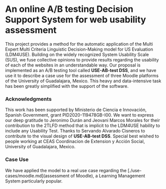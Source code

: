 # An online A/B testing Decision Support System for web usability assessment

This project provides a method for the automatic application of the Multi Expert Multi Criteria Linguistic Decision-Making model for US Evaluation (LDM4USE).
Building on the widely recognized System Usability Scale (SUS), we fuse collective opinions to provide results regarding the usability of each of the websites in an understandable way. Our proposal is implemented as an A/B testing tool called **USE-AB-test DSS**, and we have use it to describe a case use for the assessment of three Moodle platforms of the University of Guadalajara, Mexico. This heavy and data-intensive task has been greatly simplified with the support of the software.


### Acknowledgments

This work has been supported by Ministerio de Ciencia e Innovación, Spanish Government, grant PID2020-119478GB-I00.
We want to express our deep gratitude to Jeronimo Durán and Jeovani Marcos Morales for their contribution to the 2TLFD method that is implicit to the LDM4USE hability to include any Usability Test. Thanks to Servando Alvarado Cisneros to contribute to the visual design of **USE-AB-test DSS**. Special best wished to people working at CEAS Coordinacion de Extension y Acción Social, University of Guadalajara, Mexico.

### Case Use
We have applied the model to a real use case regarding the [./use-cases/moodle.md](assessment of Moodle), a Learning Management System particularly popular. 
